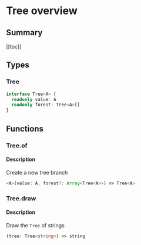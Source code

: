 # Tree overview

## Summary

[[toc]]

## Types

### Tree

```ts
interface Tree<A> {
  readonly value: A
  readonly forest: Tree<A>[]
}
```

## Functions

### Tree.of

#### Description

Create a new tree branch

```ts
<A>(value: A, forest?: Array<Tree<A>>) => Tree<A>
```

### Tree.draw

#### Description

Draw the `Tree` of strings

```ts
(tree: Tree<string>) => string
```


